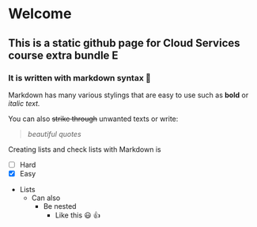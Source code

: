 # Welcome

## This is a static github page for Cloud Services course extra bundle E

### It is written with markdown syntax :cowboy_hat_face:

Markdown has many various stylings that are easy to use such as **bold** or _italic text._

You can also ~~strike through~~ unwanted texts or write: 
> _beautiful quotes_

<!-- :shushing_face: This is a secret line that won't be rendered on the page  :shushing_face: -->

Creating lists and check lists with Markdown is
- [ ] Hard
- [x] Easy

- Lists
  - Can also
    - Be nested
      - Like this :smiley: :+1: